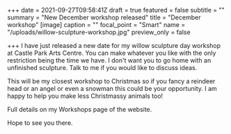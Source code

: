 +++
date = 2021-09-27T09:58:41Z
draft = true
featured = false
subtitle = ""
summary = "New December workshop released"
title = "December workshop"
[image]
caption = ""
focal_point = "Smart"
name = "/uploads/willow-sculpture-workshop.jpg"
preview_only = false

+++
I have just released a new date for my willow sculpture day workshop at Castle Park Arts Centre. You can make whatever you like with the only restriction being the time we have. I don't want you to go home with an unfinished sculpture. Talk to me if you would like to discuss ideas.

This will be my closest workshop to Christmas so if you fancy a reindeer head or an angel or even a snowman this could be your opportunity. I am happy to help you make less Christmassy animals too!

Full details on my Workshops page of the website.

Hope to see you there.